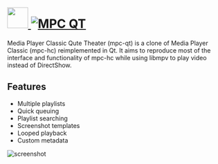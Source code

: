 # [<img src="https://cdn.jsdelivr.net/gh/JourneyOver/chocolatey-packages@2abe074087be5f4c921b6ab1ad0bc6ccd959bbfa/icons/mpc-qt.png" height="48" width="48" /> ![MPC QT](https://img.shields.io/chocolatey/v/mpc-qt.svg?label=MPC%20QT&style=for-the-badge)](https://chocolatey.org/packages/mpc-qt)

Media Player Classic Qute Theater (mpc-qt) is a clone of Media Player Classic (mpc-hc) reimplemented in Qt. It aims to reproduce most of the interface and functionality of mpc-hc while using libmpv to play video instead of DirectShow.

## Features

* Multiple playlists
* Quick queuing
* Playlist searching
* Screenshot templates
* Looped playback
* Custom metadata

![screenshot](https://raw.githubusercontent.com/JourneyOver/chocolatey-packages/master/readme_imgs/mpc-qt.png)
